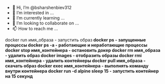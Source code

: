 - 👋 Hi, I’m @bsharshenbiev312
- 👀 I’m interested in ...
- 🌱 I’m currently learning ...
- 💞️ I’m looking to collaborate on ...
- 📫 How to reach me ...

<!---
bsharshenbiev312/bsharshenbiev312 is a ✨ special ✨ repository because its `README.md` (this file) appears on your GitHub profile.
You can click the Preview link to take a look at your changes.
--->

docker run имя_образа - запустить образ<b>
docker ps - запущенные процессы
docker ps -a - работающие и неработающие процессы
docker stop имя_контейнера - остановить докер
docker rm имя_образа - удалить образ
docker images - отобразить образы
docker rmi имя_контейнера - удалить контейнеры
docker pull имя_образа - скачать образ
docker exec имя_контейнера - выполнять команду внутри контейнера
docker run -d alpine sleep 15 - запустить контейнер на 15 секунд
